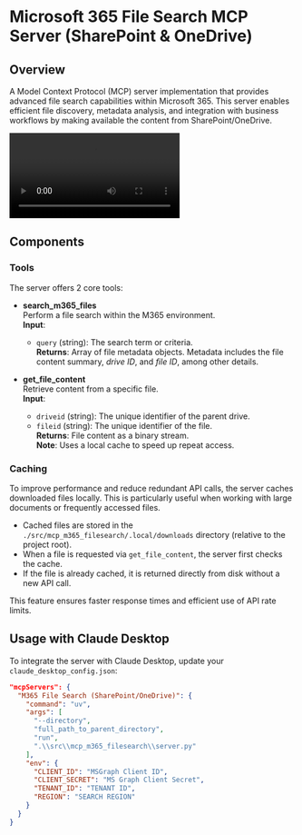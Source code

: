 # Microsoft 365 File Search MCP Server (SharePoint & OneDrive)

## Overview

A Model Context Protocol (MCP) server implementation that provides advanced file search capabilities within Microsoft 365. This server enables efficient file discovery, metadata analysis, and integration with business workflows by making available the content from SharePoint/OneDrive.

<video controls src="./assets/Microsoft365MCPServer.mp4" title="Title"></video>

## Components

### Tools

The server offers 2 core tools:

- **search_m365_files**  
  Perform a file search within the M365 environment.  
  **Input**:
  - `query` (string): The search term or criteria.  
  **Returns**: Array of file metadata objects. Metadata includes the file content summary, *drive ID*, and *file ID*, among other details.

- **get_file_content**  
  Retrieve content from a specific file.  
  **Input**:
  - `driveid` (string): The unique identifier of the parent drive.  
  - `fileid` (string): The unique identifier of the file.  
  **Returns**: File content as a binary stream.  
  **Note**: Uses a local cache to speed up repeat access.

### Caching

To improve performance and reduce redundant API calls, the server caches downloaded files locally. This is particularly useful when working with large documents or frequently accessed files.

- Cached files are stored in the `./src/mcp_m365_filesearch/.local/downloads` directory (relative to the project root).
- When a file is requested via `get_file_content`, the server first checks the cache.
- If the file is already cached, it is returned directly from disk without a new API call.

This feature ensures faster response times and efficient use of API rate limits.

## Usage with Claude Desktop

To integrate the server with Claude Desktop, update your `claude_desktop_config.json`:

```json
"mcpServers": {
  "M365 File Search (SharePoint/OneDrive)": {
    "command": "uv",
    "args": [
      "--directory",
      "full_path_to_parent_directory",
      "run",
      ".\\src\\mcp_m365_filesearch\\server.py"
    ],
    "env": {
      "CLIENT_ID": "MSGraph Client ID",
      "CLIENT_SECRET": "MS Graph Client Secret",
      "TENANT_ID": "TENANT ID",
      "REGION": "SEARCH REGION"
    }
  }
}
